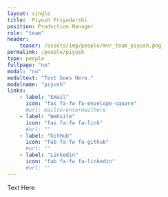 ```yaml
---
layout: single
title:  Piyush Priyadarshi
position: Production Manager
role: "team"
header:
    teaser: /assets/img/people/mvr_team_piyush.png
permalink: /people/piyush
type: people
fullpage: "no"
modal: "no"
modaltext: "Text Goes Here."
modalname: "piyush"
links:
    - label: "Email"
      icon: "fas fa-fw fa-envelope-square"
      #url: mailto:entermailhere
    - label: "Website"
      icon: "fas fa-fw fa-link"
      #url: ""
    - label: "GitHub"
      icon: "fab fa-fw fa-github"
      #url: ""
    - label: "Linkedin"
      icon: "fab fa-fw fa-linkedin"
      #url: ""
---
```


Text Here
